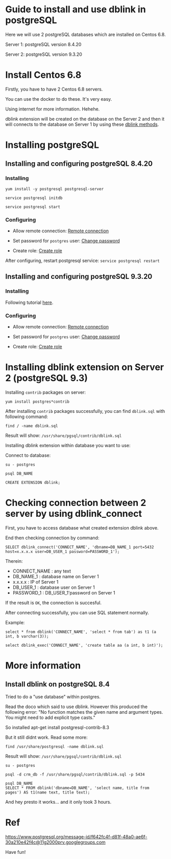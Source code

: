 # Guide to install and use dblink in postgreSQL

Here we will use 2 postgreSQL databases which are installed on Centos 6.8.

Server 1: postgreSQL version 8.4.20

Server 2: postgreSQL version 9.3.20


# Install Centos 6.8
Firstly, you have to have 2 Centos 6.8 servers.

You can use the docker to do these. It's very easy.

Using internet for more information. Hehehe.

dblink extension will be created on the database on the Server 2 and then it will connects to the database on Server 1 by using these [dblink methods](https://www.postgresql.org/docs/9.3/static/dblink.html).

# Installing postgreSQL

## Installing and configuring postgreSQL 8.4.20
### Installing

```
yum install -y postgresql postgresql-server

service postgresql initdb

service postgresql start
```

### Configuring
- Allow remote connection: [Remote connection](http://www.thegeekstuff.com/2014/02/enable-remote-postgresql-connection/?utm_source=tuicool)

- Set password for `postgres` user: [Change password](http://suite.opengeo.org/docs/latest/dataadmin/pgGettingStarted/firstconnect.html)

- Create role: [Create role](https://www.postgresql.org/docs/8.4/static/sql-createrole.html)

After configuring, restart postgresql service: `service postgresql restart`

## Installing and configuring postgreSQL 9.3.20
### Installing
Following tutorial [here](https://www.digitalocean.com/community/tutorials/how-to-install-and-use-postgresql-on-centos-6).
### Configuring
- Allow remote connection: [Remote connection](http://www.thegeekstuff.com/2014/02/enable-remote-postgresql-connection/?utm_source=tuicool)

- Set password for `postgres` user: [Change password](http://suite.opengeo.org/docs/latest/dataadmin/pgGettingStarted/firstconnect.html)

- Create role: [Create role](https://www.postgresql.org/docs/9.3/static/sql-createrole.html)

# Installing dblink extension on Server 2 (postgreSQL 9.3)

Installing `contrib` packages on server:

```
yum install postgres*contrib
```

After installing `contrib` packages successfully, you can find `dblink.sql` with following command:

```
find / -name dblink.sql
```

Result will show: `/usr/share/pgsql/contrib/dblink.sql`

Installing dblink extension within database you want to use:

Connect to database:

```
su - postgres
```

```
psql DB_NAME
```

```
CREATE EXTENSION dblink;
```

# Checking connection between 2 server by using dblink_connect

First, you have to access database what created extension dblink above.

End then checking connection by command:

```
SELECT dblink_connect('CONNECT_NAME', 'dbname=DB_NAME_1 port=5432 host=x.x.x.x user=DB_USER_1 password=PASSWORD_1');
```

Therein:
- CONNECT_NAME : any text
- DB_NAME_1 : database name on Server 1
- x.x.x.x : IP of Server 1
- DB_USER_1 : database user on Server 1
- PASSWORD_1 : DB_USER_1'password on Server 1

If the result is `OK`, the connection is succesful.

After connecting successfully, you can use SQL statement normally.

Example:

```
select * from dblink('CONNECT_NAME', 'select * from tab') as t1 (a int, b varchar(3));

select dblink_exec('CONNECT_NAME', 'create table aa (a int, b int)');
```

# More information

## Install dblink on postgreSQL 8.4

Tried to do a "use database" within postgres.

Read the doco which said to use dblink. However this produced the
following error: "No function matches the given name and argument
types. You might need to add explicit type casts."

So installed
apt-get install postgresql-contrib-8.3

But it still didnt work. Read some more:

```
find /usr/share/postgresql -name dblink.sql  
```

Result will show: `/usr/share/pgsql/contrib/dblink.sql`

```
su - postgres
```

```
psql -d crm_db -f /usr/share/pgsql/contrib/dblink.sql -p 5434
```


```
psql DB_NAME
SELECT * FROM dblink('dbname=DB_NAME', 'select name, title from pages') AS t1(name text, title text);
````

And hey presto it works... and it only took 3 hours.

# Ref
https://www.postgresql.org/message-id/f642fc4f-d81f-48a0-ae6f-30a210e42f4c@11g2000prv.googlegroups.com

Have fun!
